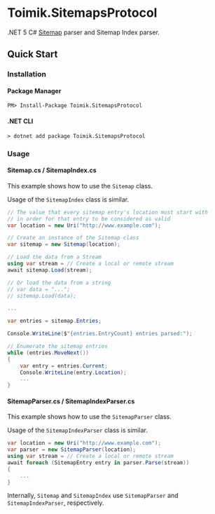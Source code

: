 # Toimik.SitemapsProtocol

.NET 5 C# [Sitemap](https://en.wikipedia.org/wiki/Sitemaps) parser and Sitemap Index parser.

## Quick Start

### Installation

#### Package Manager

```command
PM> Install-Package Toimik.SitemapsProtocol
```

#### .NET CLI

```command
> dotnet add package Toimik.SitemapsProtocol
```

### Usage

#### Sitemap.cs / SitemapIndex.cs

This example shows how to use the `Sitemap` class.

Usage of the `SitemapIndex` class is similar.

```c# 
// The value that every sitemap entry's location must start with
// in order for that entry to be considered as valid
var location = new Uri("http://www.example.com");

// Create an instance of the Sitemap class
var sitemap = new Sitemap(location);

// Load the data from a Stream
using var stream = // Create a local or remote stream
await sitemap.Load(stream);

// Or load the data from a string
// var data = "...";
// sitemap.Load(data);

...

var entries = sitemap.Entries;

Console.WriteLine($"{entries.EntryCount} entries parsed:");

// Enumerate the sitemap entries
while (entries.MoveNext())
{
    var entry = entries.Current;
    Console.WriteLine(entry.Location);
    ...
}
```

#### SitemapParser.cs / SitemapIndexParser.cs

This example shows how to use the `SitemapParser` class.

Usage of the `SitemapIndexParser` class is similar.

```c# 
var location = new Uri("http://www.example.com");
var parser = new SitemapParser(location);
using var stream = // Create a local or remote stream
await foreach (SitemapEntry entry in parser.Parse(stream))
{
    ...
}
```

Internally, `Sitemap` and `SitemapIndex` use `SitemapParser` and `SitemapIndexParser`, respectively.